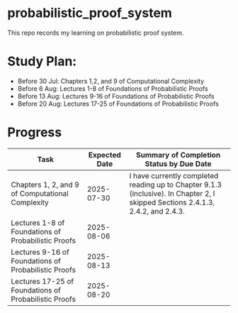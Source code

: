 # probabilistic_proof_system
This repo records my learning on probabilistic proof system.

# Study Plan:

- Before 30 Jul: Chapters 1,2, and 9 of Computational Complexity
- Before 6 Aug: Lectures 1-8 of Foundations of Probabilistic Proofs
- Before 13 Aug: Lectures 9-16 of Foundations of Probabilistic Proofs
- Before 20 Aug: Lectures 17-25 of Foundations of Probabilistic Proofs

# Progress

| Task                                                      | Expected Date | Summary of Completion Status by Due Date |
|-----------------------------------------------------------|--------------|--------------------|
| Chapters 1, 2, and 9 of Computational Complexity          | 2025-07-30   |I have currently completed reading up to Chapter 9.1.3 (inclusive). In Chapter 2, I skipped Sections 2.4.1.3, 2.4.2, and 2.4.3.|
| Lectures 1-8 of Foundations of Probabilistic Proofs       | 2025-08-06   |                    |
| Lectures 9-16 of Foundations of Probabilistic Proofs      | 2025-08-13   |                    |
| Lectures 17-25 of Foundations of Probabilistic Proofs     | 2025-08-20   |                    |


